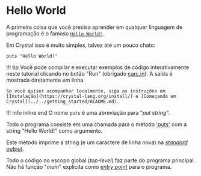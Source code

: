 # Hello World

A primeira coisa que você precisa aprender em qualquer linguagem de programação é o famoso [`Hello World!`](https://en.wikipedia.org/wiki/%22Hello,_World!%22_program).

Em Crystal isso é muito simples, talvez até um pouco chato:

```crystal-play
puts "Hello World!"
```

!!! tip
    Você pode compilar e executar exemplos de código interativamente neste tutorial clicando no botão "Run" (obrigado [carc.in](https://carc.in)).
    A saída é mostrada diretamente em linha.

    Se você quiser acompanhar localmente, siga as instruções em [Instalação](https://crystal-lang.org/install/) e [Começando em Crystal](../../getting_started/README.md).

!!! info inline end
    O nome `puts` é uma abreviação para  "*put string*".

Todo o programa consiste em uma chamada para o método ['puts'](https://crystal-lang.org/api/toplevel.html#puts%28%2Aobjects%29%3ANil-class-method) com a string "Hello World!" como argumento.

Este método imprime a string (e um caractere de linha nova) na [*standard output*](https://en.wikipedia.org/wiki/Standard_output).

Todo o código no escopo global (*top-level*) faz parte do programa principal. Não há função "*main*" explícita como [*entry point*](https://en.wikipedia.org/wiki/Entry_point) para o programa.
